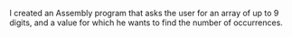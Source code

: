 I created an Assembly program that asks the user for an array of up to 9 digits, and a value for which he wants to find the number of occurrences.
